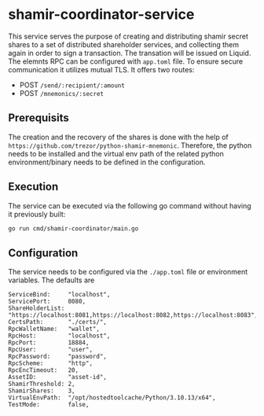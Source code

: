 # shamir-coordinator-service
This service serves the purpose of creating and distributing shamir secret shares to a set of distributed shareholder services, and collecting them again in order to sign a transaction.
The transation will be issued on Liquid. The elemnts RPC can be configured with `app.toml` file.
To ensure secure communication it utilizes mutual TLS. It offers two routes:

- POST `/send/:recipient/:amount`
- POST `/mnemonics/:secret`

## Prerequisits
The creation and the recovery of the shares is done with the help of `https://github.com/trezor/python-shamir-mnemonic`. Therefore, the python needs to be installed and the virtual env path of the related python environment/binary needs to be defined in the configuration. 

## Execution

The service can be executed via the following go command without having it previously built:
```bash
go run cmd/shamir-coordinator/main.go
```

## Configuration
The service needs to be configured via the ```./app.toml``` file or environment variables. The defaults are
```
ServiceBind:     "localhost",
ServicePort:     8080,
ShareHolderList: "https://localhost:8081,https://localhost:8082,https://localhost:8083",
CertsPath:       "./certs/",
RpcWalletName:   "wallet",
RpcHost:         "localhost",
RpcPort:         18884,
RpcUser:         "user",
RpcPassword:     "password",
RpcScheme:       "http",
RpcEncTimeout:   20,
AssetID:         "asset-id",
ShamirThreshold: 2,
ShamirShares:    3,
VirtualEnvPath:  "/opt/hostedtoolcache/Python/3.10.13/x64",
TestMode:        false,
```

